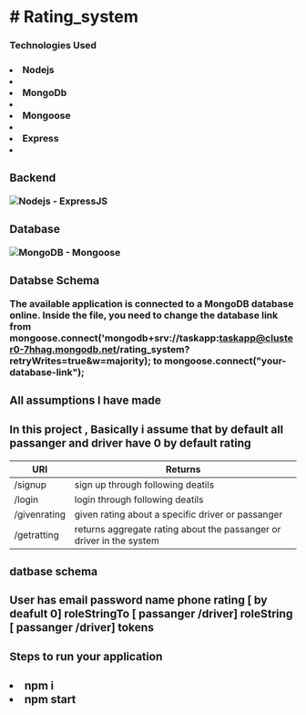 <h1># Rating_system</h1>

<h3>Technologies Used <h3/> 
   <li> Nodejs<li/>
   <li> MongoDb<li/>
   <li> Mongoose<li/> 
   <li>Express<li/>

    
 ### Backend
![Nodejs - ExpressJS](https://github.com/margiki/NHS-nodejs-webapp/blob/master/github_readme_photos/backend.jpg)
 ### Database
![MongoDB - Mongoose](https://github.com/margiki/NHS-nodejs-webapp/blob/master/github_readme_photos/database.jpg)
 ### Databse Schema

**The available application is connected to a MongoDB database online.**
  Inside the file, you need to change the database link from
  mongoose.connect('mongodb+srv://taskapp:taskapp@cluster0-7hhag.mongodb.net/rating_system?retryWrites=true&w=majority); to mongoose.connect("your-database-link");
  <h3>All assumptions I have made<h3/>
  <p> In this project , Basically i assume that by default all passanger and driver have 0 by default rating <p/>
  
  URI |	Returns
----|----
/signup |	sign up through following deatils| ['email', 'password', 'name', 'phone', 'roleId', 'roleString']
/login |  login through following deatils  |  ['email', 'password']
/givenrating |	given  rating about a specific driver or passanger | ['email', 'password', 'roleString', 'rating', 'roleStringTo']
/getratting	| returns aggregate rating about the passanger or driver in the system | | ['email', 'password']


 <h3>datbase schema <h3/>
    User has 
      email
     password
     name
     phone
     rating [ by deafult 0]
     roleStringTo  [ passanger /driver]  
     roleString  [ passanger /driver]  
     tokens


<h3>Steps to run your application <h3/>
    <li>npm i </li>
    <li>npm start </li>
 
